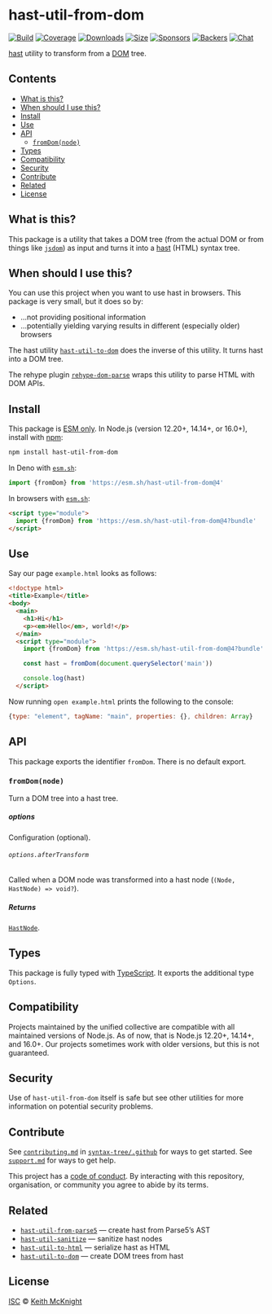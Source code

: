 # hast-util-from-dom

[![Build][build-badge]][build]
[![Coverage][coverage-badge]][coverage]
[![Downloads][downloads-badge]][downloads]
[![Size][size-badge]][size]
[![Sponsors][sponsors-badge]][collective]
[![Backers][backers-badge]][collective]
[![Chat][chat-badge]][chat]

[hast][] utility to transform from a [DOM][] tree.

## Contents

*   [What is this?](#what-is-this)
*   [When should I use this?](#when-should-i-use-this)
*   [Install](#install)
*   [Use](#use)
*   [API](#api)
    *   [`fromDom(node)`](#fromdomnode)
*   [Types](#types)
*   [Compatibility](#compatibility)
*   [Security](#security)
*   [Contribute](#contribute)
*   [Related](#related)
*   [License](#license)

## What is this?

This package is a utility that takes a DOM tree (from the actual DOM or from
things like [`jsdom`][jsdom]) as input and turns it into a [hast][] (HTML)
syntax tree.

## When should I use this?

You can use this project when you want to use hast in browsers.
This package is very small, but it does so by:

*   …not providing positional information
*   …potentially yielding varying results in different (especially older)
    browsers

The hast utility [`hast-util-to-dom`][hast-util-to-dom] does the inverse of this
utility.
It turns hast into a DOM tree.

The rehype plugin [`rehype-dom-parse`][rehype-dom-parse] wraps this utility to
parse HTML with DOM APIs.

## Install

This package is [ESM only][esm].
In Node.js (version 12.20+, 14.14+, or 16.0+), install with [npm][]:

```sh
npm install hast-util-from-dom
```

In Deno with [`esm.sh`][esmsh]:

```js
import {fromDom} from 'https://esm.sh/hast-util-from-dom@4'
```

In browsers with [`esm.sh`][esmsh]:

```html
<script type="module">
  import {fromDom} from 'https://esm.sh/hast-util-from-dom@4?bundle'
</script>
```

## Use

Say our page `example.html` looks as follows:

```html
<!doctype html>
<title>Example</title>
<body>
  <main>
    <h1>Hi</h1>
    <p><em>Hello</em>, world!</p>
  </main>
  <script type="module">
    import {fromDom} from 'https://esm.sh/hast-util-from-dom@4?bundle'

    const hast = fromDom(document.querySelector('main'))

    console.log(hast)
  </script>
```

Now running `open example.html` prints the following to the console:

```js
{type: "element", tagName: "main", properties: {}, children: Array}
```

## API

This package exports the identifier `fromDom`.
There is no default export.

### `fromDom(node)`

Turn a DOM tree into a hast tree.

##### options

Configuration (optional).

###### `options.afterTransform`

Called when a DOM node was transformed into a hast node
(`(Node, HastNode) => void?`).

##### Returns

[`HastNode`][hast-node].

## Types

This package is fully typed with [TypeScript][].
It exports the additional type `Options`.

## Compatibility

Projects maintained by the unified collective are compatible with all maintained
versions of Node.js.
As of now, that is Node.js 12.20+, 14.14+, and 16.0+.
Our projects sometimes work with older versions, but this is not guaranteed.

## Security

Use of `hast-util-from-dom` itself is safe but see other utilities for more
information on potential security problems.

## Contribute

See [`contributing.md`][contributing] in [`syntax-tree/.github`][health] for
ways to get started.
See [`support.md`][support] for ways to get help.

This project has a [code of conduct][coc].
By interacting with this repository, organisation, or community you agree to
abide by its terms.

## Related

*   [`hast-util-from-parse5`][hast-util-from-parse5]
    — create hast from Parse5’s AST
*   [`hast-util-sanitize`](https://github.com/syntax-tree/hast-util-sanitize)
    — sanitize hast nodes
*   [`hast-util-to-html`](https://github.com/syntax-tree/hast-util-to-html)
    — serialize hast as HTML
*   [`hast-util-to-dom`](https://github.com/syntax-tree/hast-util-to-dom)
    — create DOM trees from hast

## License

[ISC][license] © [Keith McKnight][author]

<!-- Definitions -->

[build-badge]: https://github.com/syntax-tree/hast-util-from-dom/workflows/main/badge.svg

[build]: https://github.com/syntax-tree/hast-util-from-dom/actions

[coverage-badge]: https://img.shields.io/codecov/c/github/syntax-tree/hast-util-from-dom.svg

[coverage]: https://codecov.io/github/syntax-tree/hast-util-from-dom

[downloads-badge]: https://img.shields.io/npm/dm/hast-util-from-dom.svg

[downloads]: https://www.npmjs.com/package/hast-util-from-dom

[size-badge]: https://img.shields.io/bundlephobia/minzip/hast-util-from-dom.svg

[size]: https://bundlephobia.com/result?p=hast-util-from-dom

[sponsors-badge]: https://opencollective.com/unified/sponsors/badge.svg

[backers-badge]: https://opencollective.com/unified/backers/badge.svg

[collective]: https://opencollective.com/unified

[chat-badge]: https://img.shields.io/badge/chat-discussions-success.svg

[chat]: https://github.com/syntax-tree/unist/discussions

[npm]: https://docs.npmjs.com/cli/install

[esm]: https://gist.github.com/sindresorhus/a39789f98801d908bbc7ff3ecc99d99c

[esmsh]: https://esm.sh

[typescript]: https://www.typescriptlang.org

[license]: license

[author]: https://keith.mcknig.ht

[health]: https://github.com/syntax-tree/.github

[contributing]: https://github.com/syntax-tree/.github/blob/main/contributing.md

[support]: https://github.com/syntax-tree/.github/blob/main/support.md

[coc]: https://github.com/syntax-tree/.github/blob/main/code-of-conduct.md

[hast]: https://github.com/syntax-tree/hast

[hast-node]: https://github.com/syntax-tree/hast#nodes

[dom]: https://developer.mozilla.org/docs/Web/API/Document_Object_Model

[hast-util-from-parse5]: https://github.com/syntax-tree/hast-util-from-parse5

[hast-util-to-dom]: https://github.com/syntax-tree/hast-util-to-dom

[rehype-dom-parse]: https://github.com/rehypejs/rehype-dom/tree/main/packages/rehype-dom-parse

[jsdom]: https://github.com/jsdom/jsdom
